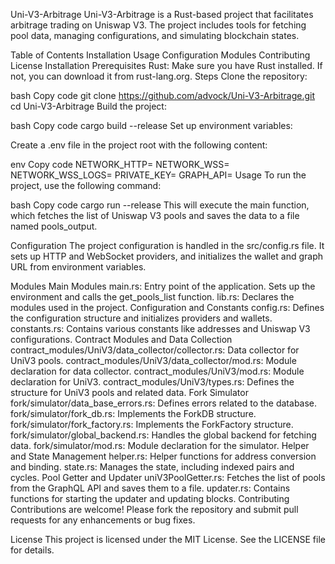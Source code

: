 Uni-V3-Arbitrage
Uni-V3-Arbitrage is a Rust-based project that facilitates arbitrage trading on Uniswap V3. The project includes tools for fetching pool data, managing configurations, and simulating blockchain states.

Table of Contents
Installation
Usage
Configuration
Modules
Contributing
License
Installation
Prerequisites
Rust: Make sure you have Rust installed. If not, you can download it from rust-lang.org.
Steps
Clone the repository:

bash
Copy code
git clone https://github.com/advock/Uni-V3-Arbitrage.git
cd Uni-V3-Arbitrage
Build the project:

bash
Copy code
cargo build --release
Set up environment variables:

Create a .env file in the project root with the following content:

env
Copy code
NETWORK_HTTP=<your-http-provider>
NETWORK_WSS=<your-websocket-provider>
NETWORK_WSS_LOGS=<your-wss-logs-provider>
PRIVATE_KEY=<your-private-key>
GRAPH_API=<your-graph-api-url>
Usage
To run the project, use the following command:

bash
Copy code
cargo run --release
This will execute the main function, which fetches the list of Uniswap V3 pools and saves the data to a file named pools_output.

Configuration
The project configuration is handled in the src/config.rs file. It sets up HTTP and WebSocket providers, and initializes the wallet and graph URL from environment variables.

Modules
Main Modules
main.rs: Entry point of the application. Sets up the environment and calls the get_pools_list function.
lib.rs: Declares the modules used in the project.
Configuration and Constants
config.rs: Defines the configuration structure and initializes providers and wallets.
constants.rs: Contains various constants like addresses and Uniswap V3 configurations.
Contract Modules and Data Collection
contract_modules/UniV3/data_collector/collector.rs: Data collector for UniV3 pools.
contract_modules/UniV3/data_collector/mod.rs: Module declaration for data collector.
contract_modules/UniV3/mod.rs: Module declaration for UniV3.
contract_modules/UniV3/types.rs: Defines the structure for UniV3 pools and related data.
Fork Simulator
fork/simulator/data_base_errors.rs: Defines errors related to the database.
fork/simulator/fork_db.rs: Implements the ForkDB structure.
fork/simulator/fork_factory.rs: Implements the ForkFactory structure.
fork/simulator/global_backend.rs: Handles the global backend for fetching data.
fork/simulator/mod.rs: Module declaration for the simulator.
Helper and State Management
helper.rs: Helper functions for address conversion and binding.
state.rs: Manages the state, including indexed pairs and cycles.
Pool Getter and Updater
uniV3PoolGetter.rs: Fetches the list of pools from the GraphQL API and saves them to a file.
updater.rs: Contains functions for starting the updater and updating blocks.
Contributing
Contributions are welcome! Please fork the repository and submit pull requests for any enhancements or bug fixes.

License
This project is licensed under the MIT License. See the LICENSE file for details.
